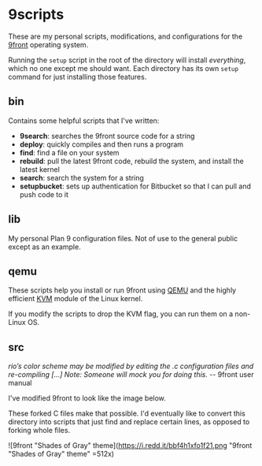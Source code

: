 # 9scripts

These are my personal scripts, modifications, and configurations for the [9front](http://9front.org/) operating system.

Running the `setup` script in the root of the directory will install *everything*, which no one except me should want. Each directory has its own `setup` command for just installing those features.

## bin

Contains some helpful scripts that I've written:

- **9search**: searches the 9front source code for a string
- **deploy**: quickly compiles and then runs a program
- **find**: find a file on your system
- **rebuild**: pull the latest 9front code, rebuild the system, and install the latest kernel
- **search**: search the system for a string
- **setupbucket**: sets up authentication for Bitbucket so that I can pull and push code to it

## lib

My personal Plan 9 configuration files. Not of use to the general public except as an example.

## qemu

These scripts help you install or run 9front using [QEMU](https://www.qemu.org/) and the highly efficient [KVM](https://www.linux-kvm.org/page/Main_Page) module of the Linux kernel.

If you modify the scripts to drop the KVM flag, you can run them on a non-Linux OS.

## src

*rio’s color scheme may be modified by editing the .c configuration files and re-compiling [...] Note: Someone will mock you for doing this.* -- 9front user manual

I've modified 9front to look like the image below.

These forked C files make that possible. I'd eventually like to convert this directory into scripts that just find and replace certain lines, as opposed to forking whole files.

![9front "Shades of Gray" theme](https://i.redd.it/bbf4h1xfo1f21.png "9front "Shades of Gray" theme" =512x)
